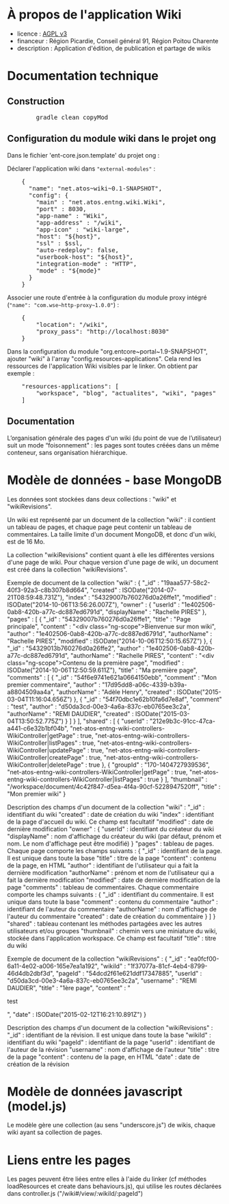 # À propos de l'application Wiki

* licence : [AGPL v3](http://www.gnu.org/licenses/agpl.txt)
* financeur : Région Picardie, Conseil général  91, Région Poitou Charente
* description : Application d'édition, de publication et partage de wikis 

# Documentation technique
## Construction

<pre>
		gradle clean copyMod
</pre>


## Configuration du module wiki dans le projet ong

Dans le fichier 'ent-core.json.template' du projet ong :

Déclarer l'application wiki dans `"external-modules"` :
<pre>
    {
      "name": "net.atos~wiki~0.1-SNAPSHOT",
      "config": {
        "main" : "net.atos.entng.wiki.Wiki",
        "port" : 8030,
        "app-name" : "Wiki",
        "app-address" : "/wiki",
        "app-icon" : "wiki-large",
        "host": "${host}",
        "ssl" : $ssl,
        "auto-redeploy": false,
        "userbook-host": "${host}",
        "integration-mode" : "HTTP",
        "mode" : "${mode}"
      }
    }
</pre>

Associer une route d'entrée à la configuration du module proxy intégré (`"name": "com.wse~http-proxy~1.0.0"`) :
<pre>
	{
		"location": "/wiki",
		"proxy_pass": "http://localhost:8030"
	}
</pre>

Dans la configuration du module "org.entcore~portal~1.9-SNAPSHOT", ajouter "wiki" à l'array "config.resources-applications".
Cela rend les ressources de l'application Wiki visibles par le linker.
On obtient par exemple :
<pre>
	"resources-applications": [
      	"workspace", "blog", "actualites", "wiki", "pages"
    ]
</pre>


## Documentation
L’organisation générale des pages d'un wiki (du point de vue de l’utilisateur) suit un mode “foisonnement" : les pages sont toutes créées dans un même conteneur, sans organisation hiérarchique.

# Modèle de données - base MongoDB
Les données sont stockées dans deux collections : "wiki" et "wikiRevisions".

Un wiki est représenté par un document de la collection "wiki" : il contient un tableau de pages, et chaque page peut contenir un tableau de commentaires. La taille limite d'un document MongoDB, et donc d'un wiki, est de 16 Mo.

La collection "wikiRevisions" contient quant à elle les différentes versions d'une page de wiki.
Pour chaque version d'une page de wiki, un document est créé dans la collection "wikiRevisions".


Exemple de document de la collection "wiki" :
	{
		"_id" : "19aaa577-58c2-40f3-92a3-c8b307b8d664",
		"created" : ISODate("2014-07-21T08:59:48.731Z"),
		"index" : "54329007b760276d0a26ffe1",
		"modified" : ISODate("2014-10-06T13:56:26.007Z"),
		"owner" : {
			"userId" : "1e402506-0ab8-420b-a77c-dc887ed6791d",
			"displayName" : "Rachelle PIRES"
		},
		"pages" : [
			{
				"_id" : "54329007b760276d0a26ffe1",
				"title" : "Page principale",
				"content" : "<div class=\"ng-scope\">Bienvenue sur mon wiki</div>",
				"author" : "1e402506-0ab8-420b-a77c-dc887ed6791d",
				"authorName" : "Rachelle PIRES",
				"modified" : ISODate("2014-10-06T12:50:15.657Z")
			},
			{
				"_id" : "54329013b760276d0a26ffe2",
				"author" : "1e402506-0ab8-420b-a77c-dc887ed6791d",
				"authorName" : "Rachelle PIRES",
				"content" : "<div class=\"ng-scope\">Contenu de la première page</div>",
				"modified" : ISODate("2014-10-06T12:50:59.611Z"),
				"title" : "Ma première page",
				"comments" : [
					{
						"_id" : "54f6e9741e621a0664150ebb",
						"comment" : "Mon premier commentaire",
						"author" : "17d95dd8-a06c-4339-b39a-a8804509aa4a",
						"authorName" : "Adèle Henry",
						"created" : ISODate("2015-03-04T11:16:04.656Z")
					},
					{
						"_id" : "54f70dbc1e62b10fa6d7e8af",
						"comment" : "test",
						"author" : "d50da3cd-00e3-4a6a-837c-eb0765ee3c2a",
						"authorName" : "REMI DAUDIER",
						"created" : ISODate("2015-03-04T13:50:52.775Z")
					}
				]
			}
		],
		"shared" : [
			{
				"userId" : "212e9b3c-91cc-47ca-a441-c6e32b1bf04b",
				"net-atos-entng-wiki-controllers-WikiController|getPage" : true,
				"net-atos-entng-wiki-controllers-WikiController|listPages" : true,
				"net-atos-entng-wiki-controllers-WikiController|updatePage" : true,
				"net-atos-entng-wiki-controllers-WikiController|createPage" : true,
				"net-atos-entng-wiki-controllers-WikiController|deletePage" : true
			},
			{
				"groupId" : "170-1404727939536",
				"net-atos-entng-wiki-controllers-WikiController|getPage" : true,
				"net-atos-entng-wiki-controllers-WikiController|listPages" : true
			}
		],
		"thumbnail" : "/workspace/document/4c42f847-d5ea-4f4a-90cf-5228947520ff",
		"title" : "Mon premier wiki"
	}

Description des champs d'un document de la collection "wiki" :
		"_id" : identifiant du wiki
		"created" : date de création du wiki
		"index" : identifiant de la page d'accueil du wiki. Ce champ est facultatif
		"modified" : date de dernière modification
		"owner" : {
			"userId" : identifiant du créateur du wiki
			"displayName" : nom d'affichage du créateur du wiki (par défaut, prénom et nom. Le nom d'affichage peut être modifié)
		}
		"pages" : tableau de pages. Chaque page comporte les champs suivants :
			{
				"_id" : identifiant de la page. Il est unique dans toute la base
				"title" : titre de la page
				"content" : contenu de la page, en HTML
				"author" : identifiant de l'utilisateur qui a fait la dernière modification
				"authorName" : prénom et nom de l'utilisateur qui a fait la dernière modification
				"modified" : date de dernière modification de la page
				"comments" : tableau de commentaires. Chaque commentaire comporte les champs suivants :
					{
						"_id" : identifiant du commentaire. Il est unique dans toute la base
						"comment" : contenu du commentaire
						"author" : identifiant de l'auteur du commentaire
						"authorName" : nom d'affichage de l'auteur du commentaire
						"created" : date de création du commentaire
					}
				]
			}
		"shared" : tableau contenant les méthodes partagées avec les autres utilisateurs et/ou groupes
		"thumbnail" : chemin vers une miniature du wiki, stockée dans l'application workspace. Ce champ est facultatif
		"title" : titre du wiki


Exemple de document de la collection "wikiRevisions" :
	{
		"_id" : "ea0fcf00-6a11-4e02-a006-165e7ea1a192",
		"wikiId" : "1f37077a-81cf-4eb4-8799-46d4db2dbf3d",
		"pageId" : "54dcd2f61e621ddf17347885",
		"userId" : "d50da3cd-00e3-4a6a-837c-eb0765ee3c2a",
		"username" : "REMI DAUDIER",
		"title" : "1ère page",
		"content" : "<p>test</p>",
		"date" : ISODate("2015-02-12T16:21:10.891Z")
	}

Description des champs d'un document de la collection "wikiRevisions" :
		"_id" : identifiant de la révision. Il est unique dans toute la base
		"wikiId" : identifiant du wiki
		"pageId" : identifiant de la page
		"userId" : identifiant de l'auteur de la révision
		"username" : nom d'affichage de l'auteur
		"title" : titre de la page
		"content" : contenu de la page, en HTML
		"date" : date de création de la révision



# Modèle de données javascript (model.js)
Le modèle gère une collection (au sens "underscore.js") de wikis, chaque wiki ayant sa collection de pages.

# Liens entre les pages
Les pages peuvent être liées entre elles à l'aide du linker (cf méthodes loadResources et create dans behaviours.js), qui utilise les routes déclarées dans controller.js ("/wiki#/view/:wikiId/:pageId")
